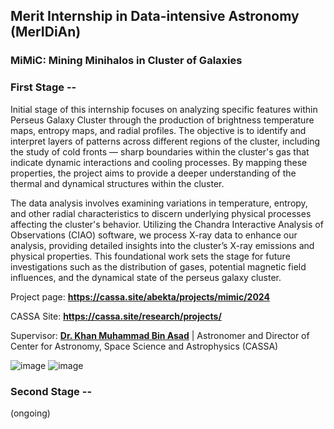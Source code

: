 ## Merit Internship in Data-intensive Astronomy (MerIDiAn)

### MiMiC: Mining Minihalos in Cluster of Galaxies

### First Stage --
Initial stage of this internship focuses on analyzing specific features within Perseus Galaxy Cluster through the production of brightness temperature maps, entropy maps, and radial profiles. The objective is to identify and interpret layers of patterns across different regions of the cluster, including the study of cold fronts — sharp boundaries within the cluster's gas that indicate dynamic interactions and cooling processes. By mapping these properties, the project aims to provide a deeper understanding of the thermal and dynamical structures within the cluster. 

The data analysis involves examining variations in temperature, entropy, and other radial characteristics to discern underlying physical processes affecting the cluster's behavior. Utilizing the Chandra Interactive Analysis of Observations (CIAO) software, we process X-ray data to enhance our analysis, providing detailed insights into the cluster’s X-ray emissions and physical properties. This foundational work sets the stage for future investigations such as the distribution of gases, potential magnetic field influences, and the dynamical state of the perseus galaxy cluster.

Project page: **https://cassa.site/abekta/projects/mimic/2024**

CASSA Site: **https://cassa.site/research/projects/**

Supervisor: [**Dr. Khan Muhammad Bin Asad**](https://coalab.space/people/asad/) | Astronomer and Director of Center for Astronomy, Space Science and Astrophysics (CASSA)

![image](https://github.com/user-attachments/assets/ee888447-9035-4d84-bc5a-8a6b408be417)
![image](https://github.com/user-attachments/assets/de3daf29-5b3e-4a28-8f09-71cfaf5b1770)

### Second Stage --
(ongoing)
